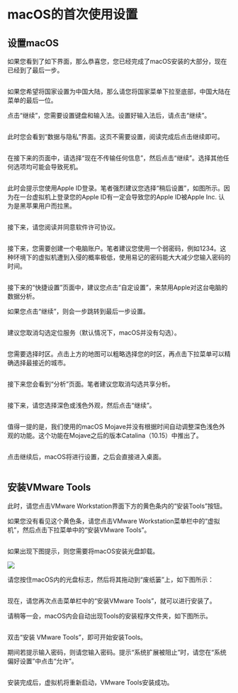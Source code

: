 # macOS的首次使用设置

## 设置macOS

如果您看到了如下界面，那么恭喜您，您已经完成了macOS安装的大部分，现在已经到了最后一步。

<figure><img src="../.gitbook/assets/welcome-to-macos.PNG" alt=""><figcaption></figcaption></figure>

如果您希望将国家设置为中国大陆，那么请您将国家菜单下拉至底部，中国大陆在菜单的最后一位。

点击“继续”，您需要设置键盘和输入法。设置好输入法后，请点击“继续”。

<figure><img src="../.gitbook/assets/keyboard.PNG" alt=""><figcaption></figcaption></figure>

此时您会看到“数据与隐私”界面。这页不需要设置，阅读完成后点击继续即可。

<figure><img src="../.gitbook/assets/osx-privacy.PNG" alt=""><figcaption></figcaption></figure>

在接下来的页面中，请选择“现在不传输任何信息”，然后点击“继续”。选择其他任何选项均可能会导致死机。

<figure><img src="../.gitbook/assets/transport-to-this-mac.PNG" alt=""><figcaption></figcaption></figure>

此时会提示您使用Apple ID登录。笔者强烈建议您选择“稍后设置”，如图所示。因为在一台虚拟机上登录您的Apple ID有一定会导致您的Apple ID被Apple Inc. 认为是黑苹果用户而拉黑。

<figure><img src="../.gitbook/assets/later-use-apple-id.PNG" alt=""><figcaption></figcaption></figure>

接下来，请您阅读并同意软件许可协议。

<figure><img src="../.gitbook/assets/osx-items.PNG" alt=""><figcaption></figcaption></figure>

接下来，您需要创建一个电脑账户。笔者建议您使用一个弱密码，例如1234。这种环境下的虚拟机遭到入侵的概率极低，使用易记的密码能大大减少您输入密码的时间。

<figure><img src="../.gitbook/assets/osx-account.PNG" alt=""><figcaption></figcaption></figure>

接下来的“快捷设置”页面中，建议您点击“自定设置”，来禁用Apple对这台电脑的数据分析。

如果您点击“继续”，则会一步跳转到最后一步设置。

<figure><img src="../.gitbook/assets/quick-settings.PNG" alt=""><figcaption></figcaption></figure>

建议您取消勾选定位服务（默认情况下，macOS并没有勾选）。

<figure><img src="../.gitbook/assets/osx-location (1).PNG" alt=""><figcaption></figcaption></figure>

您需要选择时区。点击上方的地图可以粗略选择您的时区，再点击下拉菜单可以精确选择最接近的城市。

<figure><img src="../.gitbook/assets/osx-time-zone.PNG" alt=""><figcaption></figcaption></figure>

接下来您会看到“分析”页面。笔者建议您取消勾选共享分析。

<figure><img src="../.gitbook/assets/osx-analytics.PNG" alt=""><figcaption></figcaption></figure>

接下来，请您选择深色或浅色外观，然后点击“继续”。

<figure><img src="../.gitbook/assets/osx-appearance.PNG" alt=""><figcaption></figcaption></figure>

值得一提的是，我们使用的macOS Mojave并没有根据时间自动调整深色浅色外观的功能。这个功能在Mojave之后的版本Catalina（10.15）中推出了。

<figure><img src="../.gitbook/assets/osx-adidas.PNG" alt=""><figcaption></figcaption></figure>

点击继续后，macOS将进行设置，之后会直接进入桌面。

<figure><img src="../.gitbook/assets/osx-desktop.PNG" alt=""><figcaption></figcaption></figure>

## 安装VMware Tools

此时，请您点击VMware Workstation界面下方的黄色条内的“安装Tools”按钮。

如果您没有看见这个黄色条，请您点击VMware Workstation菜单栏中的“虚拟机”，然后点击下拉菜单中的“安装VMware Tools”。

<figure><img src="../.gitbook/assets/install-vmware-tools.PNG" alt=""><figcaption></figcaption></figure>

如果出现下图提示，则您需要将macOS安装光盘卸载。

![](../.gitbook/assets/cannot-inject.PNG)

请您按住macOS内的光盘标志，然后将其拖动到“废纸篓”上，如下图所示：

<figure><img src="../.gitbook/assets/动画.gif" alt=""><figcaption></figcaption></figure>

现在，请您再次点击菜单栏中的“安装VMware Tools”，就可以进行安装了。

请稍等一会，macOS内会自动出现Tools的安装程序文件夹，如下图所示。

<figure><img src="../.gitbook/assets/install-tools.PNG" alt=""><figcaption></figcaption></figure>

双击“安装 VMware Tools”，即可开始安装Tools。

期间若提示输入密码，则请您输入密码。提示“系统扩展被阻止”时，请您在“系统偏好设置”中点击“允许”。

<figure><img src="../.gitbook/assets/tools.gif" alt=""><figcaption></figcaption></figure>

安装完成后，虚拟机将重新启动，VMware Tools安装成功。
